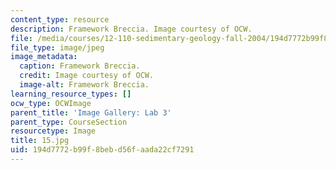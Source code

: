 ```yaml
---
content_type: resource
description: Framework Breccia. Image courtesy of OCW.
file: /media/courses/12-110-sedimentary-geology-fall-2004/194d7772b99f8bebd56faada22cf7291_15.jpg
file_type: image/jpeg
image_metadata:
  caption: Framework Breccia.
  credit: Image courtesy of OCW.
  image-alt: Framework Breccia.
learning_resource_types: []
ocw_type: OCWImage
parent_title: 'Image Gallery: Lab 3'
parent_type: CourseSection
resourcetype: Image
title: 15.jpg
uid: 194d7772-b99f-8beb-d56f-aada22cf7291
---
```

